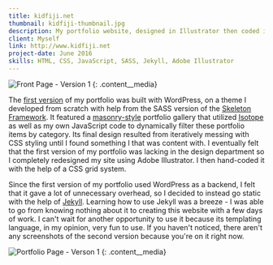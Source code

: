 ```yaml
---
title: kidfiji.net
thumbnail: kidfiji-thumbnail.jpg
description: My portfolio website, designed in Illustrator then coded in HTML/CSS.
client: Myself
link: http://www.kidfiji.net
project-date: June 2016
skills: HTML, CSS, JavaScript, SASS, Jekyll, Adobe Illustrator
---
```


![Front Page - Version 1][front]
{: .content__media}

The [first version](http://www.kidfiji.net/kidfiji) of my portfolio was built with WordPress, on a theme I developed from scratch with help from the SASS version of the [Skeleton Framework](http://getskeleton.com/). It featured a [masonry-style](http://masonry.desandro.com/) portfolio gallery that utilized [Isotope](http://isotope.metafizzy.co/) as well as my own JavaScript code to dynamically filter these portfolio items by category. Its final design resulted from iteratively messing with CSS styling until I found something I that was content with. I eventually felt that the first version of my portfolio was lacking in the design department so I completely redesigned my site using Adobe Illustrator. I then hand-coded it with the help of a CSS grid system.

Since the first version of my portfolio used WordPress as a backend, I felt that it gave a lot of unnecessary overhead, so I decided to instead go static with the help of [Jekyll](https://jekyllrb.com/). Learning how to use Jekyll was a breeze - I was able to go from knowing nothing about it to creating this website with a few days of work. I can't wait for another opportunity to use it because its templating language, in my opinion, very fun to use. If you haven't noticed, there aren't any screenshots of the second version because you're on it right now.

![Portfolio Page - Verson 1][portfolio]
{: .content__media}

[front]: ../img/kidfiji-net-1.jpg
[portfolio]: ../img/kidfiji-net-2.jpg
